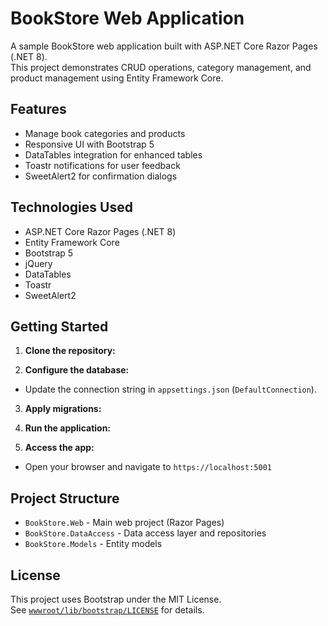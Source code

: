 # BookStore Web Application

A sample BookStore web application built with ASP.NET Core Razor Pages (.NET 8).  
This project demonstrates CRUD operations, category management, and product management using Entity Framework Core.

## Features

- Manage book categories and products
- Responsive UI with Bootstrap 5
- DataTables integration for enhanced tables
- Toastr notifications for user feedback
- SweetAlert2 for confirmation dialogs

## Technologies Used

- ASP.NET Core Razor Pages (.NET 8)
- Entity Framework Core
- Bootstrap 5
- jQuery
- DataTables
- Toastr
- SweetAlert2

## Getting Started

1. **Clone the repository:**

2. **Configure the database:**
- Update the connection string in `appsettings.json` (`DefaultConnection`).

3. **Apply migrations:**

4. **Run the application:**

5. **Access the app:**
- Open your browser and navigate to `https://localhost:5001`

## Project Structure

- `BookStore.Web` - Main web project (Razor Pages)
- `BookStore.DataAccess` - Data access layer and repositories
- `BookStore.Models` - Entity models

## License

This project uses Bootstrap under the MIT License.  
See [`wwwroot/lib/bootstrap/LICENSE`](BookStore.Web/wwwroot/lib/bootstrap/LICENSE) for details.
